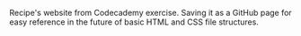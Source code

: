Recipe's website from Codecademy exercise.
Saving it as a GitHub page for easy reference in the future of basic HTML and CSS file structures.
